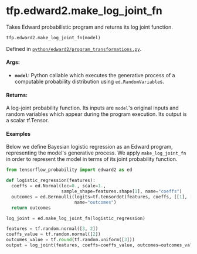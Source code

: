 <div itemscope itemtype="http://developers.google.com/ReferenceObject">
<meta itemprop="name" content="tfp.edward2.make_log_joint_fn" />
<meta itemprop="path" content="Stable" />
</div>

# tfp.edward2.make_log_joint_fn

Takes Edward probabilistic program and returns its log joint function.

``` python
tfp.edward2.make_log_joint_fn(model)
```



Defined in [`python/edward2/program_transformations.py`](https://github.com/tensorflow/probability/tree/master/tensorflow_probability/python/edward2/program_transformations.py).

<!-- Placeholder for "Used in" -->

#### Args:

* <b>`model`</b>: Python callable which executes the generative process of a
  computable probability distribution using `ed.RandomVariable`s.


#### Returns:

  A log-joint probability function. Its inputs are `model`'s original inputs
  and random variables which appear during the program execution. Its output
  is a scalar tf.Tensor.

#### Examples

Below we define Bayesian logistic regression as an Edward program,
representing the model's generative process. We apply `make_log_joint_fn` in
order to represent the model in terms of its joint probability function.

```python
from tensorflow_probability import edward2 as ed

def logistic_regression(features):
  coeffs = ed.Normal(loc=0., scale=1.,
                     sample_shape=features.shape[1], name="coeffs")
  outcomes = ed.Bernoulli(logits=tf.tensordot(features, coeffs, [[1], [0]]),
                          name="outcomes")
  return outcomes

log_joint = ed.make_log_joint_fn(logistic_regression)

features = tf.random.normal([3, 2])
coeffs_value = tf.random.normal([2])
outcomes_value = tf.round(tf.random.uniform([3]))
output = log_joint(features, coeffs=coeffs_value, outcomes=outcomes_value)
```
